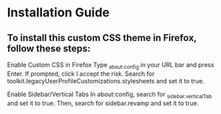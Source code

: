 # **Installation Guide**

## **To install this custom CSS theme in Firefox, follow these steps:**

 Enable Custom CSS in Firefox
        Type <sub>about:config</sub> in your URL bar and press Enter.
        If prompted, click I accept the risk.
        Search for toolkit.legacyUserProfileCustomizations.stylesheets and set it to true.

        
 Enable Sidebar/Vertical Tabs
        In about:config, search for <sub>sidebar.verticalTab</sub> and set it to true.
        Then, search for sidebar.revamp and set it to true.

   
